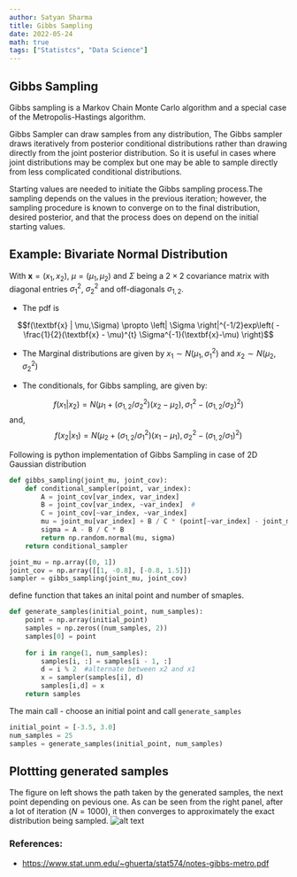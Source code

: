 ```yaml
---
author: Satyan Sharma
title: Gibbs Sampling
date: 2022-05-24
math: true
tags: ["Statistcs", "Data Science"]
---
```


## Gibbs Sampling
Gibbs sampling is a Markov Chain Monte Carlo algorithm and a special case of the Metropolis-Hastings algorithm. 

Gibbs Sampler can draw samples from any distribution, The Gibbs sampler draws iteratively from posterior conditional distributions rather than drawing directly from the joint posterior distribution. So it is useful in cases where joint distributions may be complex but one may be able to sample directly from less complicated conditional distributions. 

Starting values are needed to initiate the Gibbs sampling process.The sampling  depends on the values in the previous iteration; however, the sampling procedure is known to converge on to the final distribution, desired posterior,  and that the process does on depend on the initial starting values.

## Example: Bivariate Normal Distribution
With $\textbf{x} = (x_1, x_2)$, $\mu = (\mu_1, \mu_2)$ and $\Sigma$ being a $2 × 2$ covariance
matrix with diagonal entries $\sigma_{1}^2$, $\sigma_{2}^2$ and off-diagonals $\sigma_{1,2}$.
- The pdf is

$$f(\textbf{x} | \mu,\Sigma) \propto \left| \Sigma \right|^{-1/2}exp\left( -\frac{1}{2}(\textbf{x} - \mu)^{t} \Sigma^{-1}(\textbf{x}-\mu) \right)$$

- The Marginal distributions are given by $x_1 \sim N(\mu_1, \sigma_{1}^2)$ and  $x_2 \sim N(\mu_2, \sigma_{2}^2)$


- The conditionals, for Gibbs sampling, are given by:

$$f(x_1 | x_2) = N(\mu_1 + (\sigma_{1,2}/\sigma_{2}^2)(x_2 - \mu_2), \sigma_{1}^2 -(\sigma_{1,2}/ \sigma_{2})^{2} )$$ 
and, 
$$f(x_2 | x_1) = N(\mu_2 + (\sigma_{1,2}/\sigma_{1}^2)(x_1 - \mu_1), \sigma_{2}^2 -(\sigma_{1,2} / \sigma_{1})^{2} )$$ 

Following is python implementation of Gibbs Sampling in case of 2D Gaussian distribution

```python
def gibbs_sampling(joint_mu, joint_cov):
    def conditional_sampler(point, var_index):
        A = joint_cov[var_index, var_index]
        B = joint_cov[var_index, ~var_index]  #
        C = joint_cov[~var_index, ~var_index]       
        mu = joint_mu[var_index] + B / C * (point[~var_index] - joint_mu[~var_index])
        sigma = A - B / C * B
        return np.random.normal(mu, sigma)
    return conditional_sampler

joint_mu = np.array([0, 1])
joint_cov = np.array([[1, -0.8], [-0.8, 1.5]])
sampler = gibbs_sampling(joint_mu, joint_cov)
```

define function that takes an inital point and number of smaples.
```python
def generate_samples(initial_point, num_samples):
    point = np.array(initial_point)
    samples = np.zeros((num_samples, 2))
    samples[0] = point
    
    for i in range(1, num_samples):        
        samples[i, :] = samples[i - 1, :]
        d = i % 2  #alternate between x2 and x1
        x = sampler(samples[i], d)
        samples[i,d] = x
    return samples
```
The main call - choose an initial point and call `generate_samples` 
```python
initial_point = [-3.5, 3.0]
num_samples = 25
samples = generate_samples(initial_point, num_samples)
```
## Plottting generated samples
The figure on left shows the path taken by the generated samples, the next point depending on pevious one. As can be seen from the right panel, after a lot of iteration ($N = 1000$), it then converges to approximately the exact distribution being sampled. 
![alt text](/gibbs.png)

### References:
- https://www.stat.unm.edu/~ghuerta/stat574/notes-gibbs-metro.pdf